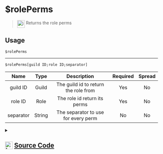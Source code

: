 # $rolePerms
> <img align="top" src="https://upload.wikimedia.org/wikipedia/commons/thumb/e/e4/Infobox_info_icon.svg/160px-Infobox_info_icon.svg.png?20150409153300" alt="image" width="25" height="auto"> Returns the role perms
## Usage
```
$rolePerms
```
---
```
$rolePerms[guild ID;role ID;separator]
```
| Name | Type | Description | Required | Spread
| :---: | :---: | :---: | :---: | :---: |
guild ID | Guild | The guild id to return the role from | Yes | No
role ID | Role | The role id return its perms | Yes | No
separator | String | The separator to use for every perm | No | No
<details>
<summary>
    
## <img align="top" src="https://cdn4.iconfinder.com/data/icons/iconsimple-logotypes/512/github-512.png" alt="image" width="25" height="auto">  [Source Code](https://github.com/tryforge/ForgeScript-V2/blob/main/src/native/rolePerms.ts)
    
</summary>
    
```ts
import { ArgType, NativeFunction, Return } from "../structures"

export default new NativeFunction({
    name: "$rolePerms",
    version: "1.0.0",
    description: "Returns the role perms",
    brackets: false,
    unwrap: true,
    args: [
        {
            name: "guild ID",
            description: "The guild id to return the role from",
            rest: false,
            type: ArgType.Guild,
            required: true,
        },
        {
            name: "role ID",
            description: "The role id return its perms",
            rest: false,
            type: ArgType.Role,
            pointer: 0,
            required: true,
        },
        {
            name: "separator",
            description: "The separator to use for every perm",
            type: ArgType.String,
            required: false,
            rest: false,
        },
    ],
    execute(ctx, [guild, role, sep]) {
        return Return.success((role ?? ctx.role)?.permissions.toArray().join(sep || ", "))
    },
})

```
    
</details>